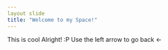 ```yaml
---
layout slide
title: "Welcome to my Space!"
---
```

This is cool Alright! :P
Use the left arrow to go back <-
